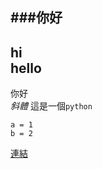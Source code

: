###你好
---
hi<br>
hello
---
你好<br>
*斜體*
這是一個``python``
```
a = 1
b = 2
```
[連結](https://www.cwa.gov.tw/V8/C/)

